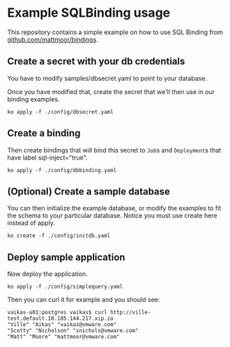 # Example SQLBinding usage

This repository contains a simple example on how to use SQL Binding from
[github.com/mattmoor/bindings](https://github.com/mattmoor/bindings).

## Create a secret with your db credentials

You have to modify samples/dbsecret.yaml to point to your database.

Once you have modified that, create the secret that we'll then use
in our binding examples.

```shell
ko apply -f ./config/dbsecret.yaml
```

## Create a binding

Then create bindings that will bind this secret to `Job`s and `Deployment`s
that have label sql-inject="true".

```shell
ko apply -f ./config/dbbinding.yaml
```

## (Optional) Create a sample database

You can then initialize the example database, or modify the examples
to fit the schema to your particular database. Notice you must use
create here instead of apply.

```shell
ko create -f ./config/initdb.yaml
```


## Deploy sample application

Now deploy the application. 

```shell
ko apply -f ./config/simplequery.yaml
```

Then you can curl it for example and you should see:

```shell
vaikas-a01:postgres vaikas$ curl http://ville-test.default.10.185.144.217.xip.io
"Ville" "Aikas" "vaikas@vmware.com"
"Scotty" "Nicholson" "snichols@vmware.com"
"Matt" "Moore" "mattmoor@vmware.com"
```

